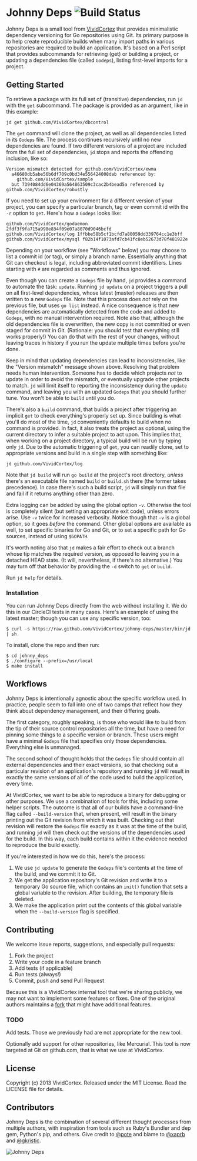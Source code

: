 # Johnny Deps ![Build Status](https://circleci.com/gh/VividCortex/johnny-deps.png?circle-token=426f85f6d52ca0b308d1f6aab01dd219afdb4cb0)

Johnny Deps is a small tool from [VividCortex](https://vividcortex.com)
that provides minimalistic dependency versioning for Go repositories using Git.
Its primary purpose is to help create reproducible builds when many import paths in
various repositories are required to build an application. It's based on a Perl
script that provides subcommands for retrieving (get) or building a project, or
updating a dependencies file (called `Godeps`), listing first-level imports for
a project.

## Getting Started

To retrieve a package with its full set of (transitive) dependencies, run `jd`
with the `get` subcommand. The package is provided as an argument, like in this
example:

```
jd get github.com/VividCortex/dbcontrol
```

The `get` command will clone the project, as well as all dependencies listed in
its `Godeps` file. The process continues recursively until no new dependencies
are found. If two different versions of a project are included from the full set
of dependencies, `jd` stops and reports the offending inclusion, like so:

```
Version mismatch detected for github.com/VividCortex/ewma
  a46680db5abe56b6df709c0bd34e556424008dab referenced by:
    github.com/VividCortex/sample
  but 7394084dd6e04369a564863509c3cac2b4bead5a referenced by github.com/VividCortex/robustly
```

If you need to set up your environment for a different version of your project,
you can specify a particular branch, tag or even commit id with the `-r` option
to `get`. Here's how a `Godeps` looks like:

```
github.com/VividCortex/godaemon 2fdf3f9fa715a998e834f09e07a8070d9046bcfd
github.com/VividCortex/log 1ffbbe58b5cf1bcfd7a80059dd339764cc1e3bff
github.com/VividCortex/mysql f82b14f1073afd7cb41fc8eb52673d78f481922e
```

Depending on your workflow (see "Workflows" below) you may choose to list a
commit id (or tag), or simply a branch name. Essentially anything that Git can
checkout is legal, including abbreviated commit identifiers. Lines starting with
`#` are regarded as comments and thus ignored.

Even though you can create a `Godeps` file by hand, `jd` provides a command to
automate the task: `update`. Running `jd update` on a project triggers a pull on
all first-level dependencies, whose latest (master) releases are then written to
a new `Godeps` file. Note that this process does *not* rely on the previous
file, but uses `go list` instead. A nice consequence is that new dependencies
are automatically detected from the code and added to `Godeps`, with no manual
intervention required. Note also that, although the old dependencies file is
overwritten, the new copy is not committed or even staged for commit in Git.
(Rationale: you should test that everything still works properly!) You can do
that with the rest of your changes, without leaving traces in history if you run
the update multiple times before you're done.

Keep in mind that updating dependencies can lead to inconsistencies, like the
"Version mismatch" message shown above. Resolving that problem needs human
intervention. Someone has to decide which projects *not* to update in order to
avoid the mismatch, or eventually upgrade other projects to match. `jd` will
limit itself to reporting the inconsistency during the `update` command, and
leaving you with an updated `Godeps` that you should further tune. You won't be
able to `build` until you do.

There's also a `build` command, that builds a project after triggering an
implicit `get` to check everything's properly set up. Since building is what
you'll do most of the time, `jd` conveniently defaults to build when no command
is provided. In fact, it also treats the project as optional, using the current
directory to infer a suitable project to act upon. This implies that, when
working on a project directory, a typical build will be run by typing only `jd`.
Due to the automatic triggering of `get`, you can readily clone, set to
appropriate versions and build in a single step with something like:

```
jd github.com/VividCortex/log
```

Note that `jd build` will run `go build` at the project's root directory,
*unless* there's an executable file named `build` or `build.sh` there (the
former takes precedence). In case there's such a build script, `jd` will simply
run that file and fail if it returns anything other than zero.

Extra logging can be added by using the global option `-v`. Otherwise the tool
is completely silent (but setting an appropriate exit code), unless errors
arise. Use `-v` twice for increased verbosity. Notice though that `-v` is a
global option, so it goes *before* the command. Other global options are
available as well, to set specific binaries for Go and Git, or to set a specific
path for Go sources, instead of using `$GOPATH`.

It's worth noting also that `jd` makes a fair effort to check out a branch whose
tip matches the required version, as opposed to leaving you in a detached HEAD
state. (It will, nevertheless, if there's no alternative.) You may turn off that
behavior by providing the `-d` switch to `get` or `build`.

Run `jd help` for details.

### Installation

You can run Johnny Deps directly from the web without installing it. We do this
in our CircleCI tests in many cases. Here's an example of using the latest
master; though you can use any specific version, too:

```
$ curl -s https://raw.github.com/VividCortex/johnny-deps/master/bin/jd | sh
```

To install, clone the repo and then run:

    $ cd johnny_deps
    $ ./configure --prefix=/usr/local
    $ make install

## Workflows

Johnny Deps is intentionally agnostic about the specific workflow used. In
practice, people seem to fall into one of two camps that reflect how they
think about dependency management, and their differing goals.

The first category, roughly speaking, is those who would like to build from
the tip of their source control repositories all the time, but have a need for
pinning some things to a specific version or branch. These users might have a
minimal `Godeps` file that specifies only those dependencies. Everything else
is unmanaged.

The second school of thought holds that the `Godeps` file should contain all
external dependencies and their exact versions, so that checking out a
particular revision of an application's repository and running `jd`
will result in exactly the same versions of all of the code used to build the
application, every time.

At VividCortex, we want to be able to reproduce a binary for debugging or
other purposes. We use a combination of tools for this, including some helper
scripts. The outcome is that all of our builds have a command-line flag called
`--build-version` that, when present, will result in the binary printing out
the Git revision from which it was built. Checking out that revision will
restore the `Godeps` file exactly as it was at the time of the build, and
running `jd` will then check out the versions of the dependencies used for the
build. In this way, each build contains within it the evidence needed to
reproduce the build exactly.

If you're interested in how we do this, here's the process:

1. We use `jd update` to generate the `Godeps` file's contents at the time of
   the build, and we commit it to Git.
2. We get the application repository's Git revision and write it to a temporary
   Go source file, which contains an `init()` function that sets a global
   variable to the revision. After building, the temporary file is deleted.
3. We make the application print out the contents of this global variable when
   the `--build-version` flag is specified.

## Contributing

We welcome issue reports, suggestions, and especially pull requests:

1. Fork the project
2. Write your code in a feature branch
3. Add tests (if applicable)
4. Run tests (always!)
5. Commit, push and send Pull Request

Because this is a VividCortex internal tool that we're sharing publicly, we
may not want to implement some features or fixes. One of the original authors
maintains a [fork](https://github.com/pote/johnny-deps) that might have
additional features.

### TODO

Add tests. Those we previously had are not appropriate for the new tool.

Optionally add support for other repositories, like Mercurial. This tool is now
targeted at Git on github.com, that is what we use at VividCortex.

## License

Copyright (c) 2013 VividCortex.
Released under the MIT License. Read the LICENSE file for details.

## Contributors

Johnny Deps is the combination of several different thought processes from
multiple authors, with inspiration from tools such as Ruby's Bundler and dep
gem, Python's pip, and others. Give credit to [@pote](https://github.com/pote)
and blame to [@xaprb](https://github.com/xaprb) and
[@gkristic](https://github.com/gkristic).

![Johnny Deps](http://i.imgur.com/MuupBVC.jpg)
